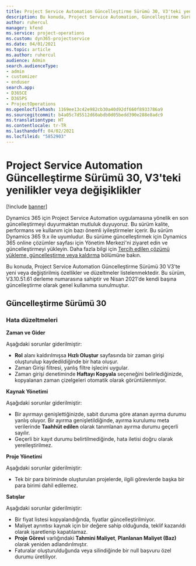 ```yaml
---
title: Project Service Automation Güncelleştirme Sürümü 30, V3'teki yenilikler veya değişiklikler
description: Bu konuda, Project Service Automation, Güncelleştirme Sürümü 30, V3'teki özellikler ve düzeltmeler listelenir.
author: ruhercul
manager: kfend
ms.service: project-operations
ms.custom: dyn365-projectservice
ms.date: 04/01/2021
ms.topic: article
ms.author: ruhercul
audience: Admin
search.audienceType:
- admin
- customizer
- enduser
search.app:
- D365CE
- D365PS
- ProjectOperations
ms.openlocfilehash: 1169ee13c42e982cb30a40d92df660f8933786a9
ms.sourcegitcommit: b4a05c7d5512d60abdb0d05bedd390e288e8adc9
ms.translationtype: HT
ms.contentlocale: tr-TR
ms.lasthandoff: 04/02/2021
ms.locfileid: "5852903"
---
```

# <a name="whats-new-or-changed-in-project-service-automation-update-release-30-v3"></a>Project Service Automation Güncelleştirme Sürümü 30, V3'teki yenilikler veya değişiklikler

[!include [banner](../includes/psa-now-project-operations.md)]

Dynamics 365 için Project Service Automation uygulamasına yönelik en son güncelleştirmeyi duyurmaktan mutluluk duyuyoruz. Bu sürüm kalite, performans ve kullanım için bazı önemli iyileştirmeler içerir. Bu sürüm Dynamics 365 9.x ile uyumludur. Bu sürüme güncelleştirmek için Dynamics 365 online çözümler sayfası için Yönetim Merkezi'ni ziyaret edin ve güncelleştirmeyi yükleyin. Daha fazla bilgi için [Tercih edilen çözümü yükleme, güncelleştirme veya kaldırma](https://docs.microsoft.com/power-platform/admin/install-remove-preferred-solution) bölümüne bakın.

Bu konuda, Project Service Automation Güncelleştirme Sürümü 30 V3'te yeni veya değiştirilmiş özellikler ve düzeltmeler listelenmektedir. Bu sürüm, V3.10.51.61 derleme numarasına sahiptir ve Nisan 2021'de kendi başına güncelleştirme olarak genel kullanıma sunulmuştur.

## <a name="update-release-30"></a>Güncelleştirme Sürümü 30

### <a name="bug-fixes"></a>Hata düzeltmeleri

**Zaman ve Gider**

Aşağıdaki sorunlar giderilmiştir:

- **Rol** alanı kaldırılmışsa **Hızlı Oluştur** sayfasında bir zaman girişi oluşturulup kaydedildiğinde bir hata oluşur.
- Zaman Girişi filtresi, yanlış filtre işlecini uygular.
- Zaman girişi denetiminde **Haftayı Kopyala** seçeneğini belirlediğinizde, kopyalanan zaman çizelgeleri otomatik olarak görüntülenmiyor.

**Kaynak Yönetimi**

Aşağıdaki sorunlar giderilmiştir:

- Bir ayırmayı genişlettiğinizde, sabit duruma göre atanan ayırma durumu yanlış oluyor. Bir ayırma genişletildiğinde, ayırma kurulumu meta verilerinde **Taahhüt edilen** olarak tanımlanan ayırma durumu geçerli sayılır.
- Geçerli bir kayıt durumu belirtilmediğinde, hata iletisi doğru olarak yerelleştirilmez.

**Proje Yönetimi**

Aşağıdaki sorunlar giderilmiştir:

- Tek bir para biriminde oluşturulan projelerde, ilgili görevlerde başka bir para birimi dahil edilemez.

**Satışlar**

Aşağıdaki sorunlar giderilmiştir:

- Bir fiyat listesi kopyalandığında, fiyatlar güncelleştirilmiyor.
- Maliyet ayrıntısı kaynak için bir değere sahip olduğunda, teklif kazanıldı olarak işaretlenip kapatılamaz.
- **Proje Görevi** varlığındaki **Tahmini Maliyet**, **Planlanan Maliyet (Baz)** olarak yeniden adlandırılmıştır.
- Faturalar oluşturulduğunda veya silindiğinde bir null başvuru özel durumu üretiliyor.
